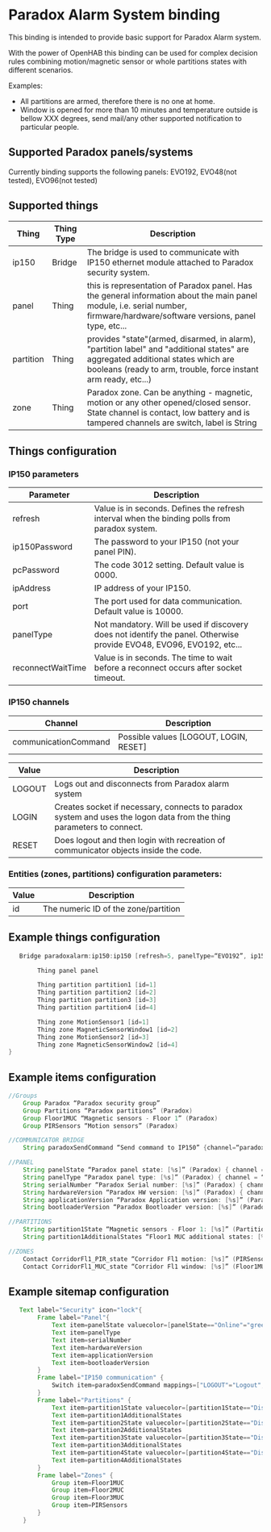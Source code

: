 # Paradox Alarm System binding

This binding is intended to provide basic support for Paradox Alarm system.

With the power of OpenHAB this binding can be used for complex decision rules combining motion/magnetic sensor or whole partitions states with different scenarios.


Examples: 

* All partitions are armed, therefore there is no one at home. 
* Window is opened for more than 10 minutes and temperature outside is bellow XXX degrees, send mail/any other supported notification to particular people.

## Supported Paradox panels/systems

Currently binding supports the following panels: EVO192, EVO48(not tested), EVO96(not tested)

## Supported things

| Thing      | Thing Type | Description                                                    |
|------------|------------|----------------------------------------------------------------|
| ip150      | Bridge     | The bridge is used to communicate with IP150 ethernet module attached to Paradox security system.|
| panel      | Thing      | this is representation of Paradox panel. Has the general information about the main panel module, i.e. serial number, firmware/hardware/software versions, panel type, etc...|
| partition  | Thing      | provides "state"(armed, disarmed, in alarm), "partition label" and "additional states" are aggregated additional states which are booleans (ready to arm, trouble, force instant arm ready, etc...)|
| zone       | Thing      | Paradox zone. Can be anything - magnetic, motion or any other opened/closed sensor. State channel is contact, low battery and is tampered channels are switch, label is String |

## Things configuration

### IP150 parameters

| Parameter         | Description                            |
|-------------------|----------------------------------------|
| refresh           | Value is in seconds. Defines the refresh interval when the binding polls from paradox system.|
| ip150Password     | The password to your IP150 (not your panel PIN).|
| pcPassword        | The code 3012 setting. Default value is 0000.|
| ipAddress         | IP address of your IP150.|
| port              | The port used for data communication. Default value is 10000.|
| panelType         | Not mandatory. Will be used if discovery does not identify the panel. Otherwise provide EVO48, EVO96, EVO192, etc...|
| reconnectWaitTime | Value is in seconds. The time to wait before a reconnect occurs after socket timeout.|

### IP150 channels

| Channel             | Description                                    |
|---------------------|------------------------------------------------|
|communicationCommand | Possible values [LOGOUT, LOGIN, RESET]         |

| Value  | Description                                                                        |
|--------|------------------------------------------------------------------------------------|
| LOGOUT | Logs out and disconnects from Paradox alarm system                                 |
| LOGIN  | Creates socket if necessary, connects to paradox system and uses the logon data from the thing parameters to connect.|
| RESET  | Does logout and then login with recreation of communicator objects inside the code.| 

### Entities (zones, partitions) configuration parameters:

| Value  | Description                                                                        |
|--------|------------------------------------------------------------------------------------|
| id     | The numeric ID of the zone/partition                                               |

## Example things configuration

```java
   Bridge paradoxalarm:ip150:ip150 [refresh=5, panelType=“EVO192”, ip150Password=“asdfasdf”, pcPassword=“1234”, ipAddress=XXX.XXX.XXX.XXX”, port=10000 ] {

        Thing panel panel

        Thing partition partition1 [id=1]
        Thing partition partition2 [id=2]
        Thing partition partition3 [id=3]
        Thing partition partition4 [id=4]

        Thing zone MotionSensor1 [id=1]
        Thing zone MagneticSensorWindow1 [id=2]
        Thing zone MotionSensor2 [id=3]
        Thing zone MagneticSensorWindow2 [id=4]
}
```

## Example items configuration

```java
//Groups
    Group Paradox “Paradox security group”
    Group Partitions “Paradox partitions” (Paradox)
    Group Floor1MUC “Magnetic sensors - Floor 1” (Paradox)
    Group PIRSensors “Motion sensors” (Paradox)

//COMMUNICATOR BRIDGE
    String paradoxSendCommand “Send command to IP150” {channel=“paradoxalarm:ip150:ip150:communicationCommand”}

//PANEL
    String panelState “Paradox panel state: [%s]” (Paradox) { channel = “paradoxalarm:panel:ip150:panel:state” }
    String panelType “Paradox panel type: [%s]” (Paradox) { channel = “paradoxalarm:panel:ip150:panel:panelType” }
    String serialNumber “Paradox Serial number: [%s]” (Paradox) { channel = “paradoxalarm:panel:ip150:panel:serialNumber” }
    String hardwareVersion “Paradox HW version: [%s]” (Paradox) { channel = “paradoxalarm:panel:ip150:panel:hardwareVersion” }
    String applicationVersion “Paradox Application version: [%s]” (Paradox) { channel = “paradoxalarm:panel:ip150:panel:applicationVersion” }
    String bootloaderVersion “Paradox Bootloader version: [%s]” (Paradox) { channel = “paradoxalarm:panel:ip150:panel:bootloaderVersion” }

//PARTITIONS
    String partition1State “Magnetic sensors - Floor 1: [%s]” (Partitions) { channel = “paradoxalarm:partition:ip150:partition1:state” }
    String partition1AdditionalStates “Floor1 MUC additional states: [%s]” (Partitions) { channel = “paradoxalarm:partition:ip150:partition1:additionalStates” }

//ZONES
    Contact CorridorFl1_PIR_state “Corridor Fl1 motion: [%s]” (PIRSensors) { channel = “paradoxalarm:zone:ip150:MotionSensor1:opened” }
    Contact CorridorFl1_MUC_state “Corridor Fl1 window: [%s]” (Floor1MUC) { channel = “paradoxalarm:zone:ip150:MagneticSensorWindow1:opened” }
```

## Example sitemap configuration

```java
   Text label="Security" icon="lock"{
        Frame label="Panel"{
            Text item=panelState valuecolor=[panelState=="Online"="green", panelState=="Offline"="red"]
            Text item=panelType
            Text item=serialNumber
            Text item=hardwareVersion
            Text item=applicationVersion
            Text item=bootloaderVersion
        }
        Frame label="IP150 communication" {
            Switch item=paradoxSendCommand mappings=["LOGOUT"="Logout", "LOGIN"="Login", "RESET"="Reset"]
        }
        Frame label="Partitions" {
            Text item=partition1State valuecolor=[partition1State=="Disarmed"="green", partition1State=="Armed"="red"]
            Text item=partition1AdditionalStates
            Text item=partition2State valuecolor=[partition2State=="Disarmed"="green", partition2State=="Armed"="red"]
            Text item=partition2AdditionalStates
            Text item=partition3State valuecolor=[partition3State=="Disarmed"="green", partition3State=="Armed"="red"]
            Text item=partition3AdditionalStates
            Text item=partition4State valuecolor=[partition4State=="Disarmed"="green", partition4State=="Armed"="red"]
            Text item=partition4AdditionalStates
        }
        Frame label="Zones" {
            Group item=Floor1MUC
            Group item=Floor2MUC
            Group item=Floor3MUC
            Group item=PIRSensors
        }
    }
```